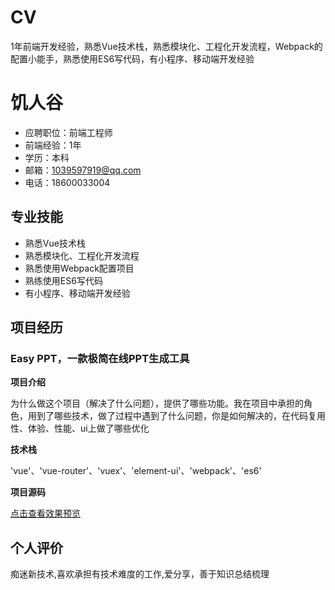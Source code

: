 # CV
1年前端开发经验，熟悉Vue技术栈，熟悉模块化、工程化开发流程，Webpack的配置小能手，熟悉使用ES6写代码，有小程序、移动端开发经验
# 饥人谷
- 应聘职位：前端工程师
- 前端经验：1年
- 学历：本科
- 邮箱：1039597919@qq.com
- 电话：18600033004

## 专业技能
- 熟悉Vue技术栈
- 熟悉模块化、工程化开发流程
- 熟悉使用Webpack配置项目
- 熟练使用ES6写代码
- 有小程序、移动端开发经验

## 项目经历
### Easy PPT，一款极简在线PPT生成工具
**项目介绍**

为什么做这个项目（解决了什么问题），提供了哪些功能。我在项目中承担的角色，用到了哪些技术，做了过程中遇到了什么问题，你是如何解决的，在代码复用性、体验、性能、ui上做了哪些优化

**技术栈**

'vue'、'vue-router'、'vuex'、'element-ui'、'webpack'、'es6'

**项目源码**

[点击查看效果预览](github.com/wangruize0129)

## 个人评价
痴迷新技术,喜欢承担有技术难度的工作,爱分享，善于知识总结梳理
